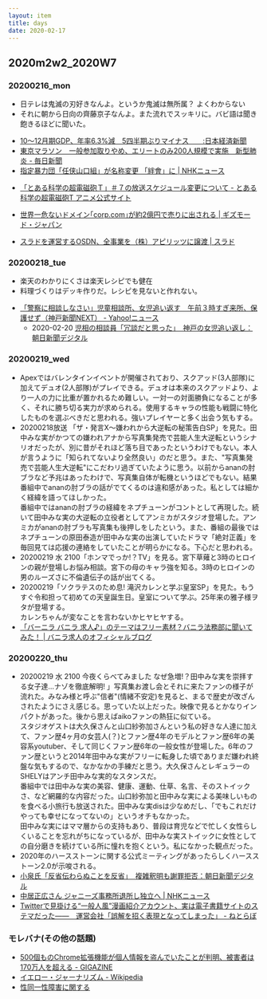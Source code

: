 ```yaml
---
layout: item
title: days
date: 2020-02-17
---
```

## 2020m2w2_2020W7  

### 20200216_mon  
* 日テレは鬼滅の刃好きなんよ。というか鬼滅は無所属？ よくわからない
* それに朝から日向の齊藤京子なんよ。また流れでスッキリに。バビ語は聞き飽きるほどに聞いた。
- [10～12月期GDP、年率6.3%減　5四半期ぶりマイナス　　:日本経済新聞](https://www.nikkei.com/article/DGXLASFL17HUX_X10C20A2000000/)
- [東京マラソン　一般参加取りやめ、エリートのみ200人規模で実施　新型肺炎 - 毎日新聞](https://mainichi.jp/articles/20200217/k00/00m/050/106000c)
- [指定暴力団「任侠山口組」が名称変更 「絆會」に | NHKニュース](https://www3.nhk.or.jp/news/html/20200217/k10012288881000.html)
* [「とある科学の超電磁砲Ｔ」＃７の放送スケジュール変更について - とある科学の超電磁砲T アニメ公式サイト](https://toaru-project.com/railgun_t/news/index00540000.html)
* [世界一危ないドメイン｢corp.com｣が約2億円で売りに出される | ギズモード・ジャパン](https://www.gizmodo.jp/2020/02/for-1-7million-you-could-own-one-of-the-most-dangerous-domains.html)

* [スラドを運営するOSDN、全事業を（株）アピリッツに譲渡 | スラド](https://srad.jp/story/20/02/17/1740214/)



### 20200218_tue
- 楽天のわかりにくさは楽天レシピでも健在
- 料理づくりはデッキ作りだ。レシピを見ないと作れない。
* [「警察に相談しなさい」児童相談所、女児追い返す　午前３時すぎ来所、保護せず（神戸新聞NEXT） - Yahoo!ニュース](https://headlines.yahoo.co.jp/hl?a=20200218-00000023-kobenext-soci)
    * 2020-02-20 [児相の相談員「冗談だと思った」　神戸の女児追い返し：朝日新聞デジタル](https://www.asahi.com/articles/ASN2N652ZN2NPIHB00L.html)



### 20200219_wed
* Apexではバレンタインイベントが開催されており、スクアッド(3人部隊)に加えてデュオ(2人部隊)がプレイできる。デュオは本来のスクアッドより、より一人の力に比重が置かれるため難しい。一対一の対面勝負になることが多く、それに勝ち切る実力が求められる。使用するキャラの性能も戦闘に特化したものを選ぶべきだと思われる。強いプレイヤーと多く出会う気もする。
* 20200218放送 「ザ・発言X～嫌われから大逆転の秘策告白SP」を見た。田中みな実がかつての嫌われアナから写真集発売で芸能人生大逆転というシナリオだったが、別に昔がそれほど落ち目であったというわけでもない。本人が言うように「知られてないより全然良い」のだと思う。また、"写真集発売で芸能人生大逆転"にこだわリ過ぎていたように思う。以前からananの肘ブラなど予兆はあったわけで、写真集自体が転機というほどでもない。結果番組中でananの肘ブラの話がでてくるのは違和感があった。私としては細かく経緯を語ってほしかった。<br>番組中ではananの肘ブラの経緯をネプチューンがコントとして再現した。続いて田中みな実の大逆転の立役者としてアンミカがスタジオ登場した。アンミカがananの肘ブラも写真集も後押しをしたという。また、番組の最後ではネプチューンの原田泰造が田中みな実の出演していたドラマ「絶対正義」を毎回見ては応援の連絡をしていたことが明らかになる。下心だと思われる。
* 20200219 水 2100「ホンマでっか!？TV」を見る。宮下草薙と3時のヒロインの親が登場しお悩み相談。宮下の母のキャラ強を知る。3時のヒロインの男のルーズさに不倫遺伝子の話が出てくる。
* 20200219「ソクラテスのため息! 滝沢カレンと学ぶ皇室SP」を見た。もうすぐ令和担って初めての天皇誕生日。皇室について学ぶ。25年来の雅子様ヲタが登場する。<br>カレンちゃんが変なことを言わないかヒヤヒヤする。
* [「バーニラ バニラ 求人♪」のテーマはフリー素材？バニラ法務部に聞いてみた！ | バニラ求人のオフィシャルブログ](https://vanilla-official.jp/blog/secret/entry70/)

### 20200220_thu
* 20200219 水 2100 今夜くらべてみました  なぜ急増!？田中みな実を崇拝する女子達…ナゾを徹底解明! 」写真集お渡し会とそれに来たファンの様子が流れた。みなみ様と呼ぶ"信者"(情緒不安定)を見ると、まるで歴史が改ざんされたようにさえ感じる。思っていた以上だった。映像で見るとかなりインパクトがあった。後から思えばaikoファンの熱狂に似ている。<br>スタジオゲストは大久保さんと山口紗弥加さんという私の好きな人達に加えて、ファン歴4ヶ月の女芸人(？)とファン歴4年のモデルとファン歴6年の美容系youtuber、そして同じくファン歴6年の一般女性が登場した。6年のファン歴というと2014年田中みな実がフリーに転身した頃でありまだ嫌われ終盤な気もするので、なかなかの手練だと思う。大久保さんとレギュラーのSHELYはアンチ田中みな実的なスタンスだ。<br>番組中では田中みな実の美容、健康、運動、仕草、名言、そのストイックさ、など網羅的な内容だった。山口紗弥加と田中みな実による美味しいものを食べる小旅行も放送された。田中みな実disは少なめだし、「でもこれだけやっても幸せになってないの」というオチもなかった。<br>田中みな実にはママ層からの支持もあり、普段は育児などで忙しく女性らしくいることを忘れがちになっているが、田中みな実ストイックに女性としての自分磨きを続けている所に憧れを抱くという。私になかった観点だった。
* 2020年のハースストーンに関する公式ミーティングがあったらしくハースストーン2.0が示唆される。
* [小泉氏「反省伝わらぬことを反省」　複雑釈明も謝罪拒否：朝日新聞デジタル](https://www.asahi.com/articles/ASN2N5KG5N2NUTFK00M.html)
* [中居正広さん ジャニーズ事務所退所し独立へ | NHKニュース](https://www3.nhk.or.jp/news/html/20200221/k10012296271000.html?utm_int=all_contents_just-in_001)
* [Twitterで見掛ける“一般人風”漫画紹介アカウント、実は電子書籍サイトのステマだった――　運営会社「誤解を招く表現となってしまった」 - ねとらぼ](https://nlab.itmedia.co.jp/nl/articles/2002/21/news094.html)

### モレバナ(その他の話題)
* [500個ものChrome拡張機能が個人情報を盗んでいたことが判明、被害者は170万人を超える - GIGAZINE](https://gigazine.net/news/20200217-chrome-extension-malware-malvertising/)
* [イエロー・ジャーナリズム - Wikipedia](https://ja.wikipedia.org/wiki/%E3%82%A4%E3%82%A8%E3%83%AD%E3%83%BC%E3%83%BB%E3%82%B8%E3%83%A3%E3%83%BC%E3%83%8A%E3%83%AA%E3%82%BA%E3%83%A0)
* [性同一性障害に関する](https://www.jspn.or.jp/uploads/uploads/files/activity/gid_guideline_no4_20180120.pdf)